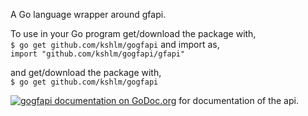 A Go language wrapper around gfapi.

To use in your Go program get/download the package with,  
``$ go get github.com/kshlm/gogfapi``
and import as,  
``import "github.com/kshlm/gogfapi/gfapi"``

and get/download the package with,  
``$ go get github.com/kshlm/gogfapi``


[![gogfapi documentation on GoDoc.org](https://godoc.org/forge.gluster.org/gogfapi/gogfapi.git/gfapi?status.png)](http://godoc.org/forge.gluster.org/gogfapi/gogfapi.git/gfapi) for documentation of the api.

